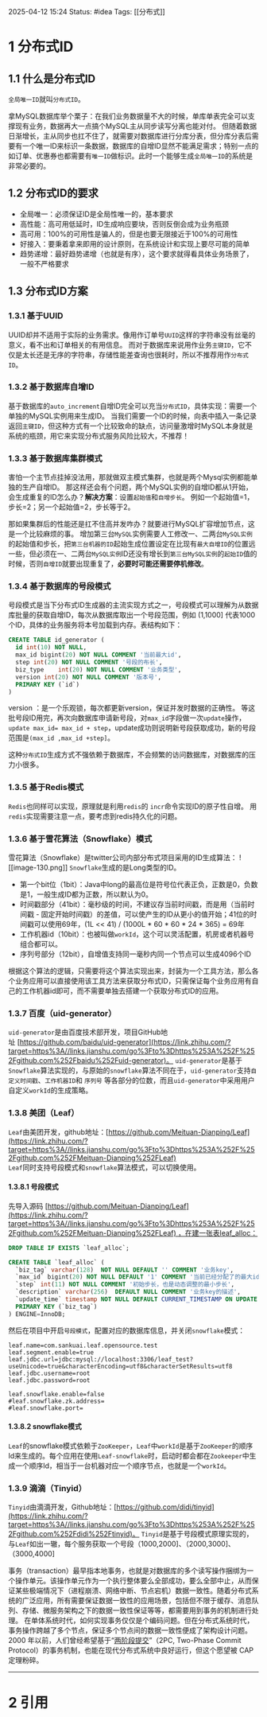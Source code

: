 2025-04-12 15:24
Status: #idea
Tags: [[分布式]]

# 1 分布式ID
## 1.1 什么是分布式ID
`全局唯一ID`就叫`分布式ID`。

拿MySQL数据库举个栗子：在我们业务数据量不大的时候，单库单表完全可以支撑现有业务，数据再大一点搞个MySQL主从同步读写分离也能对付。
但随着数据日渐增长，主从同步也扛不住了，就需要对数据库进行分库分表，但分库分表后需要有一个唯一ID来标识一条数据，数据库的自增ID显然不能满足需求；特别一点的如订单、优惠券也都需要有`唯一ID`做标识。此时一个能够生成`全局唯一ID`的系统是非常必要的。

## 1.2 分布式ID的要求
- 全局唯一：必须保证ID是全局性唯一的，基本要求
- 高性能：高可用低延时，ID生成响应要块，否则反倒会成为业务瓶颈
- 高可用：100%的可用性是骗人的，但是也要无限接近于100%的可用性
- 好接入：要秉着拿来即用的设计原则，在系统设计和实现上要尽可能的简单
- 趋势递增：最好趋势递增（也就是有序），这个要求就得看具体业务场景了，一般不严格要求

## 1.3 分布式ID方案
### 1.3.1 基于UUID
UUID却并不适用于实际的业务需求。像用作订单号`UUID`这样的字符串没有丝毫的意义，看不出和订单相关的有用信息。
而对于数据库来说用作业务`主键ID`，它不仅是太长还是无序的字符串，存储性能差查询也很耗时，所以不推荐用作`分布式ID`。

### 1.3.2 基于数据库自增ID
基于数据库的`auto_increment`自增ID完全可以充当`分布式ID`，具体实现：需要一个单独的MySQL实例用来生成ID。
当我们需要一个ID的时候，向表中插入一条记录返回`主键ID`，但这种方式有一个比较致命的缺点，访问量激增时MySQL本身就是系统的瓶颈，用它来实现分布式服务风险比较大，不推荐！

### 1.3.3 基于数据库集群模式
害怕一个主节点挂掉没法用，那就做双主模式集群，也就是两个Mysql实例都能单独的生产自增ID。
那这样还会有个问题，两个MySQL实例的自增ID都从1开始，会生成重复的ID怎么办？**解决方案**：设置`起始值`和`自增步长`。
例如一个起始值=1，步长=2；另一个起始值=2，步长等于2。

那如果集群后的性能还是扛不住高并发咋办？就要进行MySQL扩容增加节点，这是一个比较麻烦的事。
增加第三台`MySQL`实例需要人工修改一、二两台`MySQL实例`的起始值和步长，把`第三台机器的ID`起始生成位置设定在比现有`最大自增ID`的位置远一些，但必须在一、二两台`MySQL实例`ID还没有增长到`第三台MySQL实例`的`起始ID`值的时候，否则`自增ID`就要出现重复了，**必要时可能还需要停机修改**。

### 1.3.4 基于数据库的号段模式
号段模式是当下分布式ID生成器的主流实现方式之一，号段模式可以理解为从数据库批量的获取自增ID，每次从数据库取出一个号段范围，例如 (1,1000] 代表1000个ID，具体的业务服务将本号加载到内存。表结构如下：
```sql
CREATE TABLE id_generator (
  id int(10) NOT NULL,
  max_id bigint(20) NOT NULL COMMENT '当前最大id',
  step int(20) NOT NULL COMMENT '号段的布长',
  biz_type    int(20) NOT NULL COMMENT '业务类型',
  version int(20) NOT NULL COMMENT '版本号',
  PRIMARY KEY (`id`)
)
```
version ：是一个乐观锁，每次都更新version，保证并发时数据的正确性。
等这批号段ID用完，再次向数据库申请新号段，对`max_id`字段做一次`update`操作，`update max_id= max_id + step`，update成功则说明新号段获取成功，新的号段范围是`(max_id ,max_id +step]`。

这种`分布式ID`生成方式不强依赖于数据库，不会频繁的访问数据库，对数据库的压力小很多。

### 1.3.5 基于Redis模式
`Redis`也同样可以实现，原理就是利用`redis`的 `incr`命令实现ID的原子性自增。
用`redis`实现需要注意一点，要考虑到redis持久化的问题。

### 1.3.6 基于雪花算法（Snowflake）模式
雪花算法（Snowflake）是twitter公司内部分布式项目采用的ID生成算法：
![[image-130.png]]
`Snowflake`生成的是Long类型的ID。
- 第一个bit位（1bit）：Java中long的最高位是符号位代表正负，正数是0，负数是1，一般生成ID都为正数，所以默认为0。
- 时间戳部分（41bit）：毫秒级的时间，不建议存当前时间戳，而是用（当前时间戳 - 固定开始时间戳）的差值，可以使产生的ID从更小的值开始；41位的时间戳可以使用69年，(1L << 41) / (1000L * 60 * 60 * 24 * 365) = 69年
- 工作机器id（10bit）：也被叫做`workId`，这个可以灵活配置，机房或者机器号组合都可以。
- 序列号部分（12bit），自增值支持同一毫秒内同一个节点可以生成4096个ID

根据这个算法的逻辑，只需要将这个算法实现出来，封装为一个工具方法，那么各个业务应用可以直接使用该工具方法来获取分布式ID，只需保证每个业务应用有自己的工作机器id即可，而不需要单独去搭建一个获取分布式ID的应用。

### 1.3.7 百度（uid-generator）
`uid-generator`是由百度技术部开发，项目GitHub地址 [https://github.com/baidu/uid-generator](https://link.zhihu.com/?target=https%3A//links.jianshu.com/go%3Fto%3Dhttps%253A%252F%252Fgithub.com%252Fbaidu%252Fuid-generator)。
`uid-generator`是基于`Snowflake`算法实现的，与原始的`snowflake`算法不同在于，`uid-generator`支持`自定义时间戳`、`工作机器ID`和 `序列号` 等各部分的位数，而且`uid-generator`中采用用户自定义`workId`的生成策略。

### 1.3.8 美团（Leaf）
`Leaf`由美团开发，github地址：[https://github.com/Meituan-Dianping/Leaf](https://link.zhihu.com/?target=https%3A//links.jianshu.com/go%3Fto%3Dhttps%253A%252F%252Fgithub.com%252FMeituan-Dianping%252FLeaf)  
`Leaf`同时支持号段模式和`snowflake`算法模式，可以切换使用。

#### 1.3.8.1 号段模式
先导入源码 [https://github.com/Meituan-Dianping/Leaf](https://link.zhihu.com/?target=https%3A//links.jianshu.com/go%3Fto%3Dhttps%253A%252F%252Fgithub.com%252FMeituan-Dianping%252FLeaf) ，在建一张表leaf_alloc：
```sql
DROP TABLE IF EXISTS `leaf_alloc`;

CREATE TABLE `leaf_alloc` (
  `biz_tag` varchar(128)  NOT NULL DEFAULT '' COMMENT '业务key',
  `max_id` bigint(20) NOT NULL DEFAULT '1' COMMENT '当前已经分配了的最大id',
  `step` int(11) NOT NULL COMMENT '初始步长，也是动态调整的最小步长',
  `description` varchar(256)  DEFAULT NULL COMMENT '业务key的描述',
  `update_time` timestamp NOT NULL DEFAULT CURRENT_TIMESTAMP ON UPDATE CURRENT_TIMESTAMP COMMENT '数据库维护的更新时间',
  PRIMARY KEY (`biz_tag`)
) ENGINE=InnoDB;
```

然后在项目中开启`号段模式`，配置对应的数据库信息，并关闭`snowflake`模式：
```properties
leaf.name=com.sankuai.leaf.opensource.test
leaf.segment.enable=true
leaf.jdbc.url=jdbc:mysql://localhost:3306/leaf_test?useUnicode=true&characterEncoding=utf8&characterSetResults=utf8
leaf.jdbc.username=root
leaf.jdbc.password=root

leaf.snowflake.enable=false
#leaf.snowflake.zk.address=
#leaf.snowflake.port=
```

#### 1.3.8.2 snowflake模式
`Leaf`的snowflake模式依赖于`ZooKeeper`，`Leaf`中`workId`是基于`ZooKeeper`的顺序Id来生成的。每个应用在使用`Leaf-snowflake`时，启动时都会都在`Zookeeper`中生成一个顺序Id，相当于一台机器对应一个顺序节点，也就是一个`workId`。

### 1.3.9 滴滴（Tinyid）
`Tinyid`由滴滴开发，Github地址：[https://github.com/didi/tinyid](https://link.zhihu.com/?target=https%3A//links.jianshu.com/go%3Fto%3Dhttps%253A%252F%252Fgithub.com%252Fdidi%252Ftinyid)。
`Tinyid`是基于号段模式原理实现的，与`Leaf`如出一辙，每个服务获取一个号段（1000,2000]、（2000,3000]、（3000,4000]

事务（transaction）最早指本地事务，也就是对数据库的多个读写操作捆绑为一个操作单元。该操作单元作为一个执行整体要么全部成功，要么全部中止，从而保证某些极端情况下（进程崩溃、网络中断、节点宕机）数据一致性。随着分布式系统的广泛应用，所有需要保证数据一致性的应用场景，包括但不限于缓存、消息队列、存储、微服务架构之下的数据一致性保证等等，都需要用到事务的机制进行处理。
在单体系统时代，如何实现事务仅仅是个编码问题。但在分布式系统时代，事务操作跨越了多个节点，保证多个节点间的数据一致性便成了架构设计问题。2000 年以前，人们曾经希望基于“[两阶段提交](https://www.thebyte.com.cn/distributed-transaction/summary.html#footnote2)”（2PC, Two-Phase Commit Protocol）的事务机制，也能在现代分布式系统中良好运行，但这个愿望被 CAP 定理粉碎。

---
# 2 引用